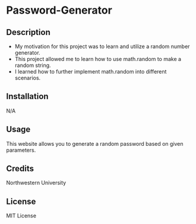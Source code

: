 # Password-Generator

## Description

- My motivation for this project was to learn and utilize a random number generator.
- This project allowed me to learn how to use math.random to make a random string.
- I learned how to further implement math.random into different scenarios.

## Installation

N/A

## Usage

This website allows you to generate a random password based on given parameters.

## Credits

Northwestern University

## License

MIT License

